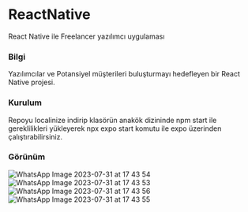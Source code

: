 # ReactNative
React Native ile Freelancer yazılımcı uygulaması
### Bilgi
Yazılımcılar ve Potansiyel müşterileri buluşturmayı hedefleyen bir React Native projesi.
### Kurulum
Repoyu localinize indirip klasörün anakök dizininde npm start ile gereklilikleri yükleyerek npx expo start komutu ile expo üzerinden çalıştırabilirsiniz.
### Görünüm

![WhatsApp Image 2023-07-31 at 17 43 54](https://github.com/berkaymbaskaya/ReactNative/assets/110475301/89045984-13fb-4d66-85c7-95ec1abf95a7)
![WhatsApp Image 2023-07-31 at 17 43 53](https://github.com/berkaymbaskaya/ReactNative/assets/110475301/9f0fb500-c00f-43e2-a5a4-7d3deae24b13)
![WhatsApp Image 2023-07-31 at 17 43 56](https://github.com/berkaymbaskaya/ReactNative/assets/110475301/c7dba057-2a27-43d4-8a71-67d07cd770b7)
![WhatsApp Image 2023-07-31 at 17 43 55](https://github.com/berkaymbaskaya/ReactNative/assets/110475301/130c7d16-a49a-4861-a14a-52d8ecb26cc5)
